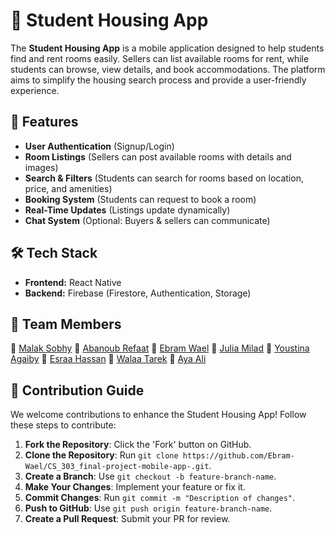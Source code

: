 # 📱 Student Housing App

The **Student Housing App** is a mobile application designed to help students find and rent rooms easily. Sellers can list available rooms for rent, while students can browse, view details, and book accommodations. The platform aims to simplify the housing search process and provide a user-friendly experience.

## 🚀 Features

- **User Authentication** (Signup/Login)
- **Room Listings** (Sellers can post available rooms with details and images)
- **Search & Filters** (Students can search for rooms based on location, price, and amenities)
- **Booking System** (Students can request to book a room)
- **Real-Time Updates** (Listings update dynamically)
- **Chat System** (Optional: Buyers & sellers can communicate)

## 🛠️ Tech Stack

- **Frontend:** React Native
- **Backend:** Firebase (Firestore, Authentication, Storage)

## 👥 Team Members

👤 [Malak Sobhy](https://github.com/Malkah04)
👤 [Abanoub Refaat](https://github.com/abanoub-refaat)
👤 [Ebram Wael](https://github.com/Ebram-Wael)
👤 [Julia Milad](https://github.com/Julia2227099)
👤 [Youstina Agaiby](https://github.com/YoustinaAgaiby)
👤 [Esraa Hassan](https://github.com/xxesraahassan)
👤 [Walaa Tarek](https://github.com/WalaaTarek)
👤 [Aya Ali](https://github.com/AyaAli815)



## 🤝 Contribution Guide

We welcome contributions to enhance the Student Housing App! Follow these steps to contribute:

1. **Fork the Repository**: Click the 'Fork' button on GitHub.
2. **Clone the Repository**: Run `git clone https://github.com/Ebram-Wael/CS_303_final-project-mobile-app-.git`.
3. **Create a Branch**: Use `git checkout -b feature-branch-name`.
4. **Make Your Changes**: Implement your feature or fix it.
5. **Commit Changes**: Run `git commit -m "Description of changes"`.
6. **Push to GitHub**: Use `git push origin feature-branch-name`.
7. **Create a Pull Request**: Submit your PR for review.
